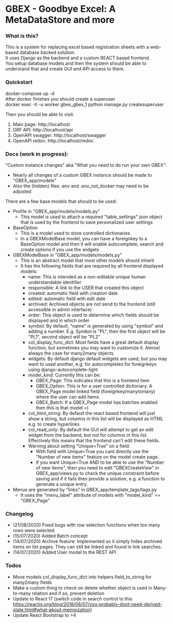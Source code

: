 # GBEX - Goodbye Excel: A MetaDataStore and more

### What is this?
This is a system for replacing excel based registration sheets with a web-based database backed solution.  
It uses Django as the backend and a custom REACT based frontend.   
You setup database models and then the system should be able to understand that and create GUI and API access to them.

### Quickstart
docker-compose up -d  
After docker finishes you should create a superuser  
docker exec -ti -u worker gbex_gbex_1 python manage.py createsuperuser  
  
Then you should be able to visit:
   1) Main page: http://localhost
   2) DRF API: http://localhost/api
   3) OpenAPI swagger: http://localhost/swagger
   4) OpenAPI redoc: http://localhost/redoc

### Docs (work in progress):
"Custom instance changes" aka "What you need to do run your own GBEX":
  * Nearly all changes of a custom GBEX instance should be made to "GBEX_app/models"
  * Also the (hidden) files .env and .env_not_docker may need to be adjusted  

There are a few base models that should to be used:
* Profile in "GBEX_app/models/models.py"
  * This model is used to attach a required "table_settings" json object that is used by the frontend to save personalized user settings
* BaseOption
  * This is a model used to store controlled dictionaries.
  * In a GBEXModelBase model, you can have a foreignkey to a BaseOption model and then it will enable autocomplete, search and create options if you use the widgets
* GBEXModelBase in "GBEX_app/models/models.py"
  * This is an abstract model that most other models should inherit
  * It has the following fields that are required by all frontend displayed models:
    * name: This is intended as a non-editable unique human understandable identifier
    * responsible: A link to the USER that created this object
	* created: automatic field with creation date
	* edited: automatic field with edit date
	* archived: Archived objects are not send to the frontend (still accessible in admin interface)
	* order: This object is used to determine which fields should be displayed and in which order
	* symbol: By default, "name" is generated by using "symbol" and adding a number. E.g. Symbol is "PL", then the first object will be "PL1", second object will be "PL2"
	* col_display_func_dict: Most fields have a great default display function, but sometimes you may want to customize it. Almost always the case for many2many objects
	* widgets: By default django default widgets are used, but you may want to used another, e.g. for autocompletes for foreignkeys using django-autocomplete-light
	* model_kind: Currently this can be:
	   * GBEX_Page: This indicates that this is a frontend item
	   * GBEX_Option: This is for a user controlled dictionary. A GBEX_Page model linked field (foreignkey/manytomany) where the user can add items.
	   * GBEX_Batch: If a GBEX_Page model has batches enabled then this is that model =) 
	* col_html_string: By default the react based frontend will just show a string, but columns in this list will be displayed as HTML e.g. to create hyperlinks
	* col_read_only: By default the GUI will attempt to get an edit widget from the backend, but not for columns in this list. Effectively this means that the frontend can't edit these fields.
	* Warning about setting "Unique=True" on a field:
	  * With field with Unique=True you cant directly use the "Number of new items" feature on the model create page.
	  * If you want Unique=True AND to be able to use the "Number of new items", then you need to edit "GBEXCreateView" in GBEX_app/views.py to check the unique constraint before saving and if it fails then provide a solution, e.g. a function to generate a unique entry. 
* Menus are generated by "links" in GBEX_app/template_tags/tags.py 
  * It uses the "menu_label" attribute of models with "model_kind" == "GBEX_Page"


### Changelog
* (21/08/2020) Fixed bugs with row selection functions when too many rows were selected
* (15/07/2020) Added Batch concept
* (14/07/2020) Archive feature: Implemented so it simply hides archived items on list pages. They can still be linked and found in link searches.
* (14/07/2020) Added User model to the REST API

### Todos
* Move models col_display_func_dict into helpers.field_to_string for many2many fields
* Make a custom thing to check on delete whether object is used in Many-to-many relation and if so, prevent deletion
* Update to React 17 (switch code in search control to this https://reactjs.org/blog/2018/06/07/you-probably-dont-need-derived-state.html#what-about-memoization)
* Update React Bootstrap to >4